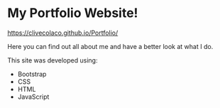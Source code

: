 # My Portfolio Website!

https://clivecolaco.github.io/Portfolio/

Here you can find out all about me and have a better look at what I do.

This site was developed using:
- Bootstrap
- CSS
- HTML
- JavaScript
